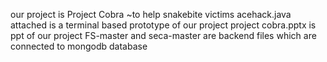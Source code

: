 our project is Project Cobra ~to help snakebite victims
acehack.java attached is a terminal based prototype of our project
project cobra.pptx is ppt of our project
FS-master and seca-master are backend files which are connected to mongodb database
